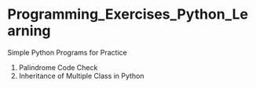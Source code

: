 # Programming_Exercises_Python_Learning
Simple Python Programs for Practice

1. Palindrome Code Check
2. Inheritance of Multiple Class in Python
